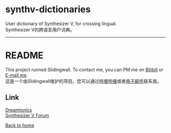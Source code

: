 # synthv-dictionaries
User dictionary of Synthesizer V, for crossing lingual.   
Synthesizer V的跨语言用户词典。
***
# README
This project runned Slidingwall. To contact me, you can PM me on [Bilibili](https://space.bilibili.com/141232009) or [E-mail me](mailto:slidingwall@outlook.com).   
这是一个由Slidingwall维护的项目。您可以通过[哔哩哔哩](https://space.bilibili.com/141232009)或者[电子邮件](mailto:slidingwall@outlook.com)联系我。
## Link
[Dreamtonics](https://dreamtonics.com/)  
[Synthesizer V Forum](https://forum.synthesizerv.com/)  
  
[Back to home](/index)
